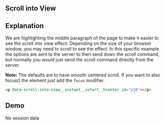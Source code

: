 ## Scroll into View

## Explanation

We are highlighting the middle paragraph of the page to make it easier to see the scroll into view effect. Depending on
the size of your browser window, you may need to scroll to see the effect. In this specific example the options are sent
to the server to then send down the scroll command, but normally you would just send the scroll command directly from
the server.

**Note:** The defaults are to have smooth centered scroll. If you want to also focus() the element just add the `focus`
modifier.

```html
<p data-scroll-into-view__instant__vstart__hcenter id="p10"></p>
```

## Demo

<div id="replaceMe" data-init="@get('/examples/scroll_into_view/data')">No session data</div>